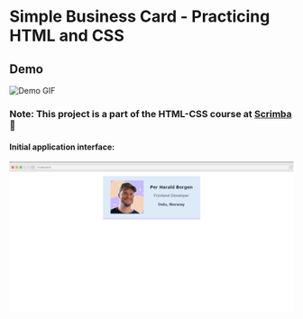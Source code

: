 # Simple Business Card - Practicing HTML and CSS

## Demo

![Demo GIF](images/screen-capture.gif)


### Note: This project is a part of the HTML-CSS course at [Scrimba](https://scrimba.com) 🚀
#### Initial application interface:
![Initial application interface screenshot](images/initial%20application%20interface.png)